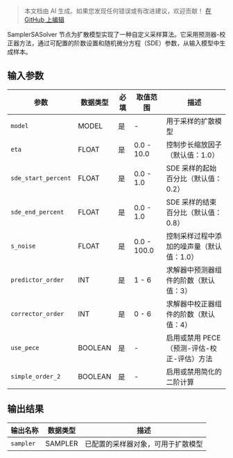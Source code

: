 > 本文档由 AI 生成。如果您发现任何错误或有改进建议，欢迎贡献！ [在 GitHub 上编辑](https://github.com/Comfy-Org/embedded-docs/blob/main/comfyui_embedded_docs/docs/SamplerSASolver/zh.md)

SamplerSASolver 节点为扩散模型实现了一种自定义采样算法。它采用预测器-校正器方法，通过可配置的阶数设置和随机微分方程（SDE）参数，从输入模型中生成样本。

## 输入参数

| 参数 | 数据类型 | 必填 | 取值范围 | 描述 |
|------|-----------|------|----------|------|
| `model` | MODEL | 是 | - | 用于采样的扩散模型 |
| `eta` | FLOAT | 是 | 0.0 - 10.0 | 控制步长缩放因子（默认值：1.0） |
| `sde_start_percent` | FLOAT | 是 | 0.0 - 1.0 | SDE 采样的起始百分比（默认值：0.2） |
| `sde_end_percent` | FLOAT | 是 | 0.0 - 1.0 | SDE 采样的结束百分比（默认值：0.8） |
| `s_noise` | FLOAT | 是 | 0.0 - 100.0 | 控制采样过程中添加的噪声量（默认值：1.0） |
| `predictor_order` | INT | 是 | 1 - 6 | 求解器中预测器组件的阶数（默认值：3） |
| `corrector_order` | INT | 是 | 0 - 6 | 求解器中校正器组件的阶数（默认值：4） |
| `use_pece` | BOOLEAN | 是 | - | 启用或禁用 PECE（预测-评估-校正-评估）方法 |
| `simple_order_2` | BOOLEAN | 是 | - | 启用或禁用简化的二阶计算 |

## 输出结果

| 输出名称 | 数据类型 | 描述 |
|----------|-----------|------|
| `sampler` | SAMPLER | 已配置的采样器对象，可用于扩散模型 |
